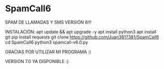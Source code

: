 # SpamCall6
SPAM DE LLAMADAS Y SMS VERSIÓN 6!!!

INSTALACIÓN:
apt update && apt upgrade -y
apt install python3
apt install git
pip install requests
git clone https://github.com/Juan3817381/SpamCall6
cd SpamCall6
python3 spamcall-v6.0.py


GRACIAS POR UTILIZAR MI PROGRAMA :)

VERSION 7.0 YA DISPONIBLE :)

